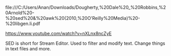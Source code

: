 file:///C:/Users/Anan/Downloads/Dougherty,%20Dale%20_%20Robbins,%20Arnold%20-%20sed%20&%20awk%20(2010,%20O'Reilly%20Media)%20-%20libgen.li.pdf


https://www.youtube.com/watch?v=nXLnx8ncZyE

SED is short for Stream Editor. Used to filter and modify text.
Change things in text files and more.

